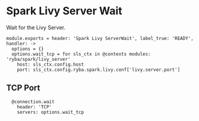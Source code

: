 
# Spark Livy Server Wait

Wait for the Livy Server.

    module.exports = header: 'Spark Livy ServerWait', label_true: 'READY', handler: ->
      options = {}
      options.wait_tcp = for sls_ctx in @contexts modules: 'ryba/spark/livy_server'
        host: sls_ctx.config.host
        port: sls_ctx.config.ryba.spark.livy.conf['livy.server.port']

## TCP Port

      @connection.wait
        header: 'TCP'
        servers: options.wait_tcp
